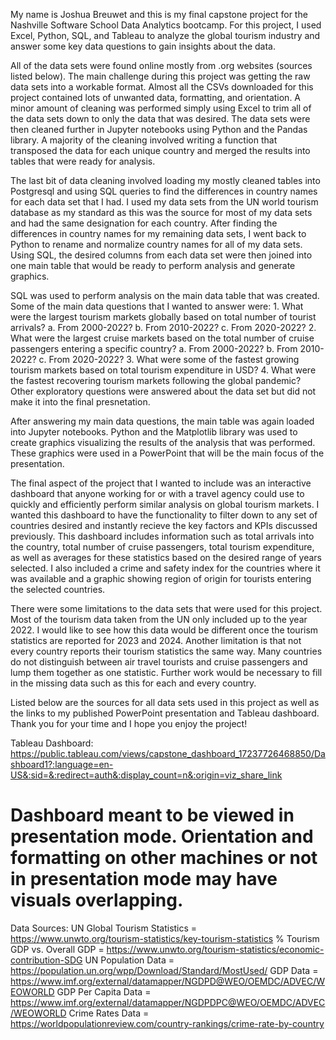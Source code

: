 My name is Joshua Breuwet and this is my final capstone project for the Nashville Software School Data Analytics bootcamp. For this project, I used Excel, Python, SQL, and Tableau to analyze the global tourism industry and answer some key data questions to gain insights about the data. 

All of the data sets were found online mostly from .org websites (sources listed below). The main challenge during this project was getting the raw data sets into a workable format. Almost all  the CSVs downloaded for this project contained lots of unwanted data, formatting, and orientation. A minor amount of cleaning was performed simply using Excel to trim all of the data sets down to only the data that was desired. The data sets were then cleaned further in Jupyter notebooks using Python and the Pandas library. A majority of the cleaning involved writing a function that transposed the data for each unique country and merged the results into tables that were ready for analysis. 

The last bit of data cleaning involved loading my mostly cleaned tables into Postgresql and using SQL queries to find the differences in country names for each data set that I had. I used my data sets from the UN world tourism database as my standard as this was the source for most of my data sets and had the same designation for each country. After finding the differences in country names for my remaining data sets, I went back to Python to rename and normalize country names for all of my data sets. Using SQL, the desired columns from each data set were then joined into one main table that would be ready to perform analysis and generate graphics. 

SQL was used to perform analysis on the main data table that was created. Some of the main data questions that I wanted to answer were:
    1. What were the largest tourism markets globally based on total number of tourist arrivals?
        a. From 2000-2022?
        b. From 2010-2022?
        c. From 2020-2022?
    2. What were the largest cruise markets based on the total number of cruise passengers entering a specific country?
        a. From 2000-2022?
        b. From 2010-2022?
        c. From 2020-2022?
    3. What were some of the fastest growing tourism markets based on total tourism expenditure in USD?
    4. What were the fastest recovering tourism markets following the global pandemic?
Other exploratory questions were answered about the data set but did not make it into the final presnetation. 

After answering my main data questions, the main table was again loaded into Jupyter notebooks. Python and the Matplotlib library was used to create graphics visualizing the results of the analysis that was performed. These graphics were used in a PowerPoint that will be the main focus of the presentation. 

The final aspect of the project that I wanted to include was an interactive dashboard that anyone working for or with a travel agency could use to quickly and efficiently perform similar analysis on global tourism markets. I wanted this dashboard to have the functionality to filter down to any set of countries desired and instantly recieve the key factors and KPIs discussed previously. This dashboard includes information such as total arrivals into the country, total number of cruise passengers, total tourism expenditure, as well as averages for these statistics based on the desired range of years selected. I also included a crime and safety index for the countries where it was available and a graphic showing region of origin for tourists entering the selected countries. 

There were some limitations to the data sets that were used for this project. Most of the tourism data taken from the UN only included up to the year 2022. I would like to see how this data would be different once the tourism statistics are reported for 2023 and 2024. Another limitation is that not every country reports their tourism statistics the same way. Many countries do not distinguish between air travel tourists and cruise passengers and lump them together as one statistic. Further work would be necessary to fill in the missing data such as this for each and every country. 

Listed below are the sources for all data sets used in this project as well as the links to my published PowerPoint presentation and Tableau dashboard. Thank you for your time and I hope you enjoy the project!

Tableau Dashboard: https://public.tableau.com/views/capstone_dashboard_17237726468850/Dashboard1?:language=en-US&:sid=&:redirect=auth&:display_count=n&:origin=viz_share_link

# Dashboard meant to be viewed in presentation mode. Orientation and formatting on other machines or not in presentation mode may have visuals overlapping. 

Data Sources: 
UN Global Tourism Statistics = https://www.unwto.org/tourism-statistics/key-tourism-statistics
% Tourism GDP vs. Overall GDP = https://www.unwto.org/tourism-statistics/economic-contribution-SDG
UN Population Data = https://population.un.org/wpp/Download/Standard/MostUsed/
GDP Data = https://www.imf.org/external/datamapper/NGDPD@WEO/OEMDC/ADVEC/WEOWORLD
GDP Per Capita Data = https://www.imf.org/external/datamapper/NGDPDPC@WEO/OEMDC/ADVEC/WEOWORLD
Crime Rates Data = https://worldpopulationreview.com/country-rankings/crime-rate-by-country
